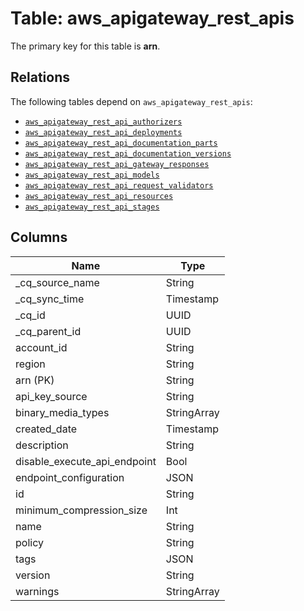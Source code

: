 # Table: aws_apigateway_rest_apis



The primary key for this table is **arn**.

## Relations
The following tables depend on `aws_apigateway_rest_apis`:
  - [`aws_apigateway_rest_api_authorizers`](aws_apigateway_rest_api_authorizers.md)
  - [`aws_apigateway_rest_api_deployments`](aws_apigateway_rest_api_deployments.md)
  - [`aws_apigateway_rest_api_documentation_parts`](aws_apigateway_rest_api_documentation_parts.md)
  - [`aws_apigateway_rest_api_documentation_versions`](aws_apigateway_rest_api_documentation_versions.md)
  - [`aws_apigateway_rest_api_gateway_responses`](aws_apigateway_rest_api_gateway_responses.md)
  - [`aws_apigateway_rest_api_models`](aws_apigateway_rest_api_models.md)
  - [`aws_apigateway_rest_api_request_validators`](aws_apigateway_rest_api_request_validators.md)
  - [`aws_apigateway_rest_api_resources`](aws_apigateway_rest_api_resources.md)
  - [`aws_apigateway_rest_api_stages`](aws_apigateway_rest_api_stages.md)

## Columns
| Name          | Type          |
| ------------- | ------------- |
|_cq_source_name|String|
|_cq_sync_time|Timestamp|
|_cq_id|UUID|
|_cq_parent_id|UUID|
|account_id|String|
|region|String|
|arn (PK)|String|
|api_key_source|String|
|binary_media_types|StringArray|
|created_date|Timestamp|
|description|String|
|disable_execute_api_endpoint|Bool|
|endpoint_configuration|JSON|
|id|String|
|minimum_compression_size|Int|
|name|String|
|policy|String|
|tags|JSON|
|version|String|
|warnings|StringArray|